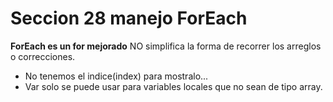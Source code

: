 # Seccion 28 manejo ForEach
**ForEach es un for mejorado**
NO simplifica la forma de recorrer los arreglos o correcciones.
- No tenemos el indice(index) para mostralo...
- Var solo se puede usar para variables locales que no sean de tipo array.